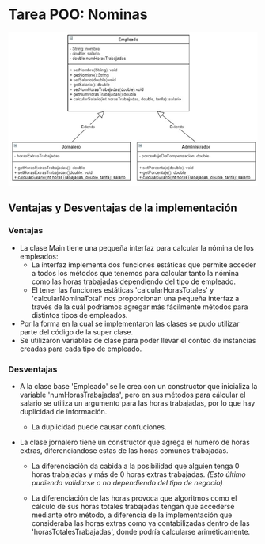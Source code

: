 # Tarea POO: Nominas

![Screenshot](img\class_diagram.jpg)

## Ventajas y Desventajas de la implementación

### Ventajas

- La clase Main tiene una pequeña interfaz para calcular la nómina de los empleados:
  - La interfaz implementa dos funciones estáticas que permite acceder a todos los métodos que tenemos para calcular tanto la nómina como las horas trabajadas dependiendo del tipo de empleado.
  - El tener las funciones estáticas 'calcularHorasTotales' y 'calcularNominaTotal' nos proporcionan una pequeña interfaz a través de la cuál podríamos agregar más fácilmente métodos para distintos tipos de empleados.
- Por la forma en la cual se implementaron las clases se pudo utilizar parte del código de la super clase.
- Se utilizaron variables de clase para poder llevar el conteo de instancias creadas para cada tipo de empleado.

### Desventajas

- A la clase base 'Empleado' se le crea con un constructor que inicializa la variable 'numHorasTrabajadas', pero en sus métodos para cálcular el salario se utiliza un argumento para las horas trabajadas, por lo que hay duplicidad de información.

  - La duplicidad puede causar confuciones.

- La clase jornalero tiene un constructor que agrega el numero de horas extras, diferenciandose estas de las horas comunes trabajadas.

  - La diferenciación da cabida a la posibilidad que alguien tenga 0 horas trabajadas y más de 0 horas extras trabajadas. _(Esto último pudiendo validarse o no dependiendo del tipo de negocio)_

  - La diferenciación de las horas provoca que algoritmos como el cálculo de sus horas totales trabajadas tengan que accederse mediante otro método, a diferencia de la implementación que consideraba las horas extras como ya contabilizadas dentro de las 'horasTotalesTrabajadas', donde podría calcularse ariméticamente.
